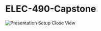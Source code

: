 # ELEC-490-Capstone
![Presentation Setup Close View](https://user-images.githubusercontent.com/48498666/157904695-9568e5cb-9c8b-412d-9ad7-7db7de91835f.jpg)
